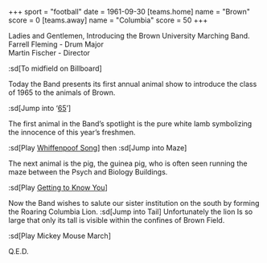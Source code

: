 +++
sport = "football"
date = 1961-09-30
[teams.home]
name = "Brown"
score = 0
[teams.away]
name = "Columbia"
score = 50
+++

Ladies and Gentlemen, Introducing the Brown University Marching Band.\
Farrell Fleming - Drum Major\
Martin Fischer - Director

:sd[To midfield on Billboard]

Today the Band presents its first annual animal show to introduce the class of 1965 to the animals of Brown.

:sd[Jump into ‘<u>65</u>’]

The first animal in the Band’s spotlight is the pure white lamb symbolizing the innocence of this year’s freshmen.

:sd[Play <u>Whiffenpoof Song</u>] then :sd[Jump into Maze]

The next animal is the pig, the guinea pig, who is often seen running the maze between the Psych and Biology Buildings.

:sd[Play <u>Getting to Know You</u>]

Now the Band wishes to salute our sister institution on the south by forming the Roaring Columbia Lion. :sd[Jump into Tail] Unfortunately the lion Is so large that only its tall is visible within the confines of Brown Field.

:sd[Play Mickey Mouse March]

Q.E.D.
